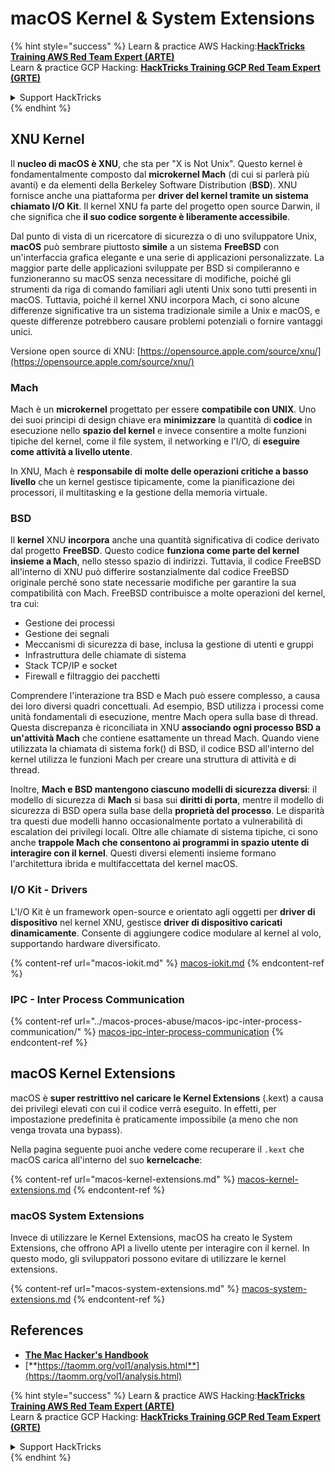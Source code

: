 # macOS Kernel & System Extensions

{% hint style="success" %}
Learn & practice AWS Hacking:<img src="../../../.gitbook/assets/arte.png" alt="" data-size="line">[**HackTricks Training AWS Red Team Expert (ARTE)**](https://training.hacktricks.xyz/courses/arte)<img src="../../../.gitbook/assets/arte.png" alt="" data-size="line">\
Learn & practice GCP Hacking: <img src="../../../.gitbook/assets/grte.png" alt="" data-size="line">[**HackTricks Training GCP Red Team Expert (GRTE)**<img src="../../../.gitbook/assets/grte.png" alt="" data-size="line">](https://training.hacktricks.xyz/courses/grte)

<details>

<summary>Support HackTricks</summary>

* Check the [**subscription plans**](https://github.com/sponsors/carlospolop)!
* **Join the** 💬 [**Discord group**](https://discord.gg/hRep4RUj7f) or the [**telegram group**](https://t.me/peass) or **follow** us on **Twitter** 🐦 [**@hacktricks\_live**](https://twitter.com/hacktricks\_live)**.**
* **Share hacking tricks by submitting PRs to the** [**HackTricks**](https://github.com/carlospolop/hacktricks) and [**HackTricks Cloud**](https://github.com/carlospolop/hacktricks-cloud) github repos.

</details>
{% endhint %}

## XNU Kernel

Il **nucleo di macOS è XNU**, che sta per "X is Not Unix". Questo kernel è fondamentalmente composto dal **microkernel Mach** (di cui si parlerà più avanti) e da elementi della Berkeley Software Distribution (**BSD**). XNU fornisce anche una piattaforma per **driver del kernel tramite un sistema chiamato I/O Kit**. Il kernel XNU fa parte del progetto open source Darwin, il che significa che **il suo codice sorgente è liberamente accessibile**.

Dal punto di vista di un ricercatore di sicurezza o di uno sviluppatore Unix, **macOS** può sembrare piuttosto **simile** a un sistema **FreeBSD** con un'interfaccia grafica elegante e una serie di applicazioni personalizzate. La maggior parte delle applicazioni sviluppate per BSD si compileranno e funzioneranno su macOS senza necessitare di modifiche, poiché gli strumenti da riga di comando familiari agli utenti Unix sono tutti presenti in macOS. Tuttavia, poiché il kernel XNU incorpora Mach, ci sono alcune differenze significative tra un sistema tradizionale simile a Unix e macOS, e queste differenze potrebbero causare problemi potenziali o fornire vantaggi unici.

Versione open source di XNU: [https://opensource.apple.com/source/xnu/](https://opensource.apple.com/source/xnu/)

### Mach

Mach è un **microkernel** progettato per essere **compatibile con UNIX**. Uno dei suoi principi di design chiave era **minimizzare** la quantità di **codice** in esecuzione nello **spazio del kernel** e invece consentire a molte funzioni tipiche del kernel, come il file system, il networking e l'I/O, di **eseguire come attività a livello utente**.

In XNU, Mach è **responsabile di molte delle operazioni critiche a basso livello** che un kernel gestisce tipicamente, come la pianificazione dei processori, il multitasking e la gestione della memoria virtuale.

### BSD

Il **kernel** XNU **incorpora** anche una quantità significativa di codice derivato dal progetto **FreeBSD**. Questo codice **funziona come parte del kernel insieme a Mach**, nello stesso spazio di indirizzi. Tuttavia, il codice FreeBSD all'interno di XNU può differire sostanzialmente dal codice FreeBSD originale perché sono state necessarie modifiche per garantire la sua compatibilità con Mach. FreeBSD contribuisce a molte operazioni del kernel, tra cui:

* Gestione dei processi
* Gestione dei segnali
* Meccanismi di sicurezza di base, inclusa la gestione di utenti e gruppi
* Infrastruttura delle chiamate di sistema
* Stack TCP/IP e socket
* Firewall e filtraggio dei pacchetti

Comprendere l'interazione tra BSD e Mach può essere complesso, a causa dei loro diversi quadri concettuali. Ad esempio, BSD utilizza i processi come unità fondamentali di esecuzione, mentre Mach opera sulla base di thread. Questa discrepanza è riconciliata in XNU **associando ogni processo BSD a un'attività Mach** che contiene esattamente un thread Mach. Quando viene utilizzata la chiamata di sistema fork() di BSD, il codice BSD all'interno del kernel utilizza le funzioni Mach per creare una struttura di attività e di thread.

Inoltre, **Mach e BSD mantengono ciascuno modelli di sicurezza diversi**: il modello di sicurezza di **Mach** si basa sui **diritti di porta**, mentre il modello di sicurezza di BSD opera sulla base della **proprietà del processo**. Le disparità tra questi due modelli hanno occasionalmente portato a vulnerabilità di escalation dei privilegi locali. Oltre alle chiamate di sistema tipiche, ci sono anche **trappole Mach che consentono ai programmi in spazio utente di interagire con il kernel**. Questi diversi elementi insieme formano l'architettura ibrida e multifaccettata del kernel macOS.

### I/O Kit - Drivers

L'I/O Kit è un framework open-source e orientato agli oggetti per **driver di dispositivo** nel kernel XNU, gestisce **driver di dispositivo caricati dinamicamente**. Consente di aggiungere codice modulare al kernel al volo, supportando hardware diversificato.

{% content-ref url="macos-iokit.md" %}
[macos-iokit.md](macos-iokit.md)
{% endcontent-ref %}

### IPC - Inter Process Communication

{% content-ref url="../macos-proces-abuse/macos-ipc-inter-process-communication/" %}
[macos-ipc-inter-process-communication](../macos-proces-abuse/macos-ipc-inter-process-communication/)
{% endcontent-ref %}

## macOS Kernel Extensions

macOS è **super restrittivo nel caricare le Kernel Extensions** (.kext) a causa dei privilegi elevati con cui il codice verrà eseguito. In effetti, per impostazione predefinita è praticamente impossibile (a meno che non venga trovata una bypass).

Nella pagina seguente puoi anche vedere come recuperare il `.kext` che macOS carica all'interno del suo **kernelcache**:

{% content-ref url="macos-kernel-extensions.md" %}
[macos-kernel-extensions.md](macos-kernel-extensions.md)
{% endcontent-ref %}

### macOS System Extensions

Invece di utilizzare le Kernel Extensions, macOS ha creato le System Extensions, che offrono API a livello utente per interagire con il kernel. In questo modo, gli sviluppatori possono evitare di utilizzare le kernel extensions.

{% content-ref url="macos-system-extensions.md" %}
[macos-system-extensions.md](macos-system-extensions.md)
{% endcontent-ref %}

## References

* [**The Mac Hacker's Handbook**](https://www.amazon.com/-/es/Charlie-Miller-ebook-dp-B004U7MUMU/dp/B004U7MUMU/ref=mt\_other?\_encoding=UTF8\&me=\&qid=)
* [**https://taomm.org/vol1/analysis.html**](https://taomm.org/vol1/analysis.html)

{% hint style="success" %}
Learn & practice AWS Hacking:<img src="../../../.gitbook/assets/arte.png" alt="" data-size="line">[**HackTricks Training AWS Red Team Expert (ARTE)**](https://training.hacktricks.xyz/courses/arte)<img src="../../../.gitbook/assets/arte.png" alt="" data-size="line">\
Learn & practice GCP Hacking: <img src="../../../.gitbook/assets/grte.png" alt="" data-size="line">[**HackTricks Training GCP Red Team Expert (GRTE)**<img src="../../../.gitbook/assets/grte.png" alt="" data-size="line">](https://training.hacktricks.xyz/courses/grte)

<details>

<summary>Support HackTricks</summary>

* Check the [**subscription plans**](https://github.com/sponsors/carlospolop)!
* **Join the** 💬 [**Discord group**](https://discord.gg/hRep4RUj7f) or the [**telegram group**](https://t.me/peass) or **follow** us on **Twitter** 🐦 [**@hacktricks\_live**](https://twitter.com/hacktricks\_live)**.**
* **Share hacking tricks by submitting PRs to the** [**HackTricks**](https://github.com/carlospolop/hacktricks) and [**HackTricks Cloud**](https://github.com/carlospolop/hacktricks-cloud) github repos.

</details>
{% endhint %}
